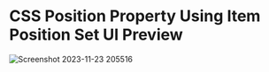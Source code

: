 # CSS Position Property Using Item Position Set UI Preview 
![Screenshot 2023-11-23 205516](https://github.com/mdsomad/Web-Development/assets/103892160/fd285a62-6674-4160-a354-b037933121f6)

